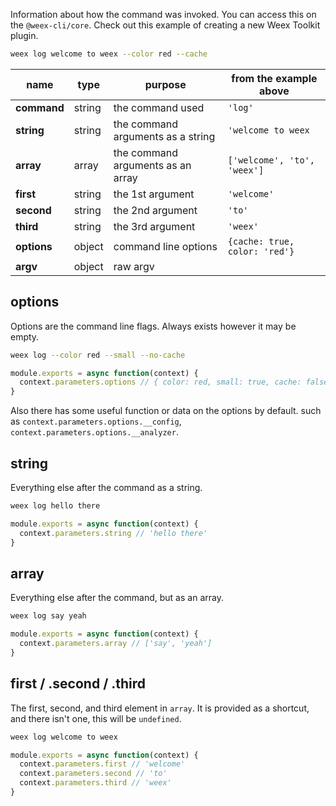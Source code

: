 Information about how the command was invoked. You can access this on the `@weex-cli/core`. Check out this example of creating a new Weex Toolkit plugin.

```sh
weex log welcome to weex --color red --cache
```

| name        | type   | purpose                           | from the example above               |
| ----------- | ------ | --------------------------------- | ------------------------------------ |
| **command** | string | the command used                  | `'log'`                           |
| **string**  | string | the command arguments as a string | `'welcome to weex`                         |
| **array**   | array  | the command arguments as an array | `['welcome', 'to', 'weex']`        |
| **first**   | string | the 1st argument                  | `'welcome'`                  |
| **second**  | string | the 2nd argument                  | `'to'`                             |
| **third**   | string | the 3rd argument                  | `'weex'`                          |
| **options** | object | command line options              | `{cache: true, color: 'red'}` |
| **argv**    | object | raw argv                          |                                      |

## options

Options are the command line flags. Always exists however it may be empty.

```sh
weex log --color red --small --no-cache
```

```js
module.exports = async function(context) {
  context.parameters.options // { color: red, small: true, cache: false, ...}
}
```

Also there has some useful function or data on the options by default. such as `context.parameters.options.__config`, `context.parameters.options.__analyzer`.

## string

Everything else after the command as a string.

```sh
weex log hello there
```

```js
module.exports = async function(context) {
  context.parameters.string // 'hello there'
}
```

## array

Everything else after the command, but as an array.

```sh
weex log say yeah
```

```js
module.exports = async function(context) {
  context.parameters.array // ['say', 'yeah']
}
```

## first / .second / .third

The first, second, and third element in `array`. It is provided as a shortcut, and there isn't one,
this will be `undefined`.

```sh
weex log welcome to weex
```

```js
module.exports = async function(context) {
  context.parameters.first // 'welcome'
  context.parameters.second // 'to'
  context.parameters.third // 'weex'
}
```
